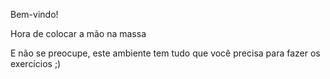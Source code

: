 Bem-vindo! 

Hora de colocar a mão na massa

E não se preocupe, este ambiente tem tudo que você precisa para fazer os exercícios ;)

